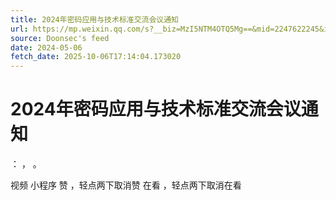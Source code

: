 ```yaml
---
title: 2024年密码应用与技术标准交流会议通知
url: https://mp.weixin.qq.com/s?__biz=MzI5NTM4OTQ5Mg==&mid=2247622245&idx=1&sn=1e24f3e9e3cd423d999f8d57a19a8166
source: Doonsec's feed
date: 2024-05-06
fetch_date: 2025-10-06T17:14:04.173020
---
```


# 2024年密码应用与技术标准交流会议通知

：
，
。

视频
小程序
赞
，轻点两下取消赞
在看
，轻点两下取消在看